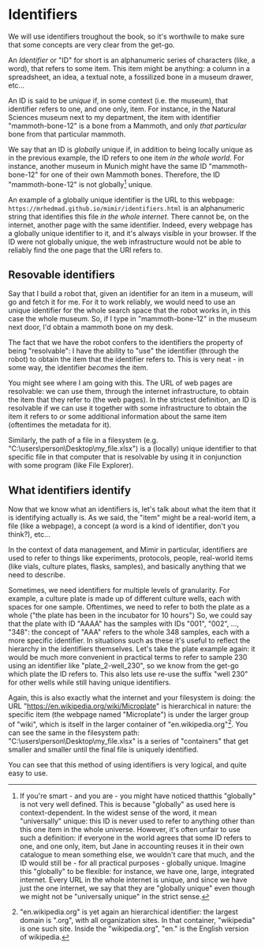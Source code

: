 # Identifiers
We will use identifiers troughout the book, so it's worthwile to make sure that some concepts are very clear from the get-go.

An *Identifier* or "ID" for short is an alphanumeric series of characters (like, a word), that refers to some item.
This item might be anything: a column in a spreadsheet, an idea, a textual note, a fossilized bone in a museum drawer, etc...

An ID is said to be *unique* if, in some context (i.e. the museum), that identifier refers to one, and one only, item.
For instance, in the Natural Sciences museum next to my department, the item with identifier "mammoth-bone-12" is a bone from a Mammoth, and only *that particular* bone from that particular mammoth.

We say that an ID is *globally* unique if, in addition to being locally unique as in the previous example, the ID refers to one item *in the whole world*.
For instance, another museum in Munich might have the same ID "mammoth-bone-12" for one of their own Mammoth bones.
Therefore, the ID "mammoth-bone-12" is not globally[^1] unique.

An example of a globally unique identifier is the URL to this webpage: `https://mrhedmad.github.io/mimir/identifiers.html` is an alphanumeric string that identifies this file *in the whole internet*.
There cannot be, on the internet, another page with the same identifier.
Indeed, every webpage has a globally unique identifier to it, and it's always visible in your browser.
If the ID were not globally unique, the web infrastructure would not be able to reliably find the one page that the URl refers to.

## Resovable identifiers
Say that I build a robot that, given an identifier for an item in a museum, will go and fetch it for me.
For it to work reliably, we would need to use an unique identifier for the whole search space that the robot works in, in this case the whole museum.
So, if I type in "mammoth-bone-12" in the museum next door, I'd obtain a mammoth bone on my desk.

The fact that we have the robot confers to the identifiers the property of being "resolvable": I have the ability to "use" the identifier (through the robot) to obtain the item that the identifier refers to.
This is very neat - in some way, the identifier *becomes* the item.

You might see where I am going with this.
The URL of web pages are resolvable: we can use them, through the internet infrastructure, to obtain the item that they refer to (the web pages).
In the strictest definition, an ID is resolvable if we can use it together with some infrastructure to obtain the item it refers to *or* some additional information about the same item (oftentimes the metadata for it).

Similarly, the path of a file in a filesystem (e.g. "C:\users\person\Desktop\my_file.xlsx") is a (locally) unique identifier to that specific file in that computer that is resolvable by using it in conjunction with some program (like File Explorer).

## What identifiers identify
Now that we know what an identifiers is, let's talk about what the item that it is identifying actually is.
As we said, the "item" might be a real-world item, a file (like a webpage), a concept (a word is a kind of identifier, don't you think?), etc...

In the context of data management, and Mimir in particular, identifiers are used to refer to things like experiments, protocols, people, real-world items (like vials, culture plates, flasks, samples), and basically anything that we need to describe.

Sometimes, we need identifiers for multiple levels of granularity.
For example, a culture plate is made up of different culture wells, each with spaces for one sample.
Oftentimes, we need to refer to both the plate as a whole ("the plate has been in the incubator for 10 hours")
So, we could say that the plate with ID "AAAA" has the samples with IDs "001", "002", ..., "348": the concept of "AAA" refers to the whole 348 samples, each with a more specific identifier.
In situations such as these it's useful to reflect the hierarchy in the identifiers themselves.
Let's take the plate example again: it would be much more convenient in practical terms to refer to sample 230 using an identifier like "plate_2-well_230", so we know from the get-go which plate the ID refers to.
This also lets use re-use the suffix "well 230" for other wells while still having unique identifiers.

Again, this is also exactly what the internet and your filesystem is doing: the URL "https://en.wikipedia.org/wiki/Microplate" is hierarchical in nature: the specific item (the webpage named "Microplate") is under the larger group of "wiki", which is itself in the larger container of "en.wikipedia.org"[^2].
You can see the same in the filesystem path: "C:\users\person\Desktop\my_file.xlsx" is a series of "containers" that get smaller and smaller until the final file is uniquely identified.

You can see that this method of using identifiers is very logical, and quite easy to use.

[^1]: If you're smart - and you are - you might have noticed thatthis  "globally" is not very well defined. This is because "globally" as used here is context-dependent. In the widest sense of the word, it mean "universally" unique: this ID is never used to refer to anything other than this one item in the whole universe. However, it's often unfair to use such a definition: if everyone in the world agrees that some ID refers to one, and one only, item, but Jane in accounting reuses it in their own catalogue to mean something else, we wouldn't care that much, and the ID would still be - for all practical purposes - globally unique. Imagine this "globally" to be flexible: for instance, we have one, large, integrated internet. Every URL in the whole internet is unique, and since we have just the one internet, we say that they are "globally unique" even though we might not be "universally unique" in the strict sense.
[^2]: "en.wikipedia.org" is yet again an hierarchical identifier: the largest domain is ".org", with all organization sites. In that container, "wikipedia" is one such site. Inside the "wikipedia.org", "en." is the English version of wikipedia.
